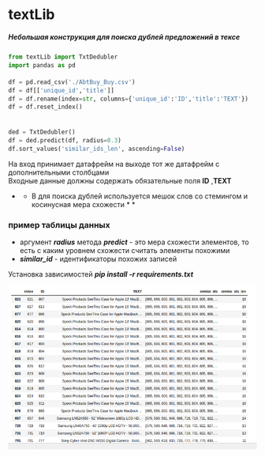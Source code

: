 # textLib

##### Небольшая конструкция для поиска дублей предложений в тексе

``` python
from textLib import TxtDedubler 
import pandas as pd

df = pd.read_csv('./AbtBuy_Buy.csv')
df = df[['unique_id','title']]
df = df.rename(index=str, columns={'unique_id':'ID','title':'TEXT'})
df = df.reset_index()


ded = TxtDedubler()
df = ded.predict(df, radius=0.3)
df.sort_values('similar_ids_len', ascending=False)
```

На вход принимает датафрейм на выходе тот же датафрейм с дополнительными столбцами  
Входные данные должны содержать обязательные поля **ID** ,**TEXT**  
 
 * * В для поиска дублей используется мешок слов со стемингом и косинусная мера схожести * *

 ### пример таблицы данных
 - аргумент ***radius*** метода ***predict*** - это мера схожести элементов, то есть с каким уровнем схожести считать элементы похожими
 - ***similar_id*** - идентификаторы похожих записей
 
 Установка зависимостей ***pip install -r requirements.txt***
 
 ![title](https://github.com/php-job/textLib/blob/master/sc1.png)
